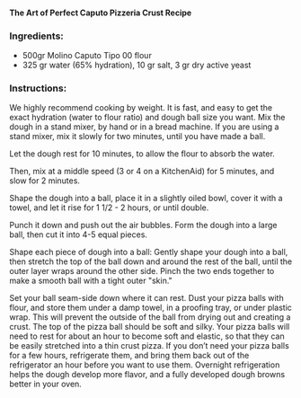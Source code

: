#### The Art of Perfect Caputo Pizzeria Crust Recipe

### Ingredients:

* 500gr Molino Caputo Tipo 00 flour
* 325 gr water (65% hydration), 10 gr salt, 3 gr dry active yeast

### Instructions:

We highly recommend cooking by weight. It is fast, and easy to get the exact hydration (water to flour ratio) and dough ball size you want. Mix the dough in a stand mixer, by hand or in a bread machine. If you are using a stand mixer, mix it slowly for two minutes, until you have made a ball. 

Let the dough rest for 10 minutes, to allow the flour to absorb the water. 

Then, mix at a middle speed (3 or 4 on a KitchenAid) for 5 minutes, and slow for 2 minutes. 

Shape the dough into a ball, place it in a slightly oiled bowl, cover it with a towel, and let it rise for 1 1/2 - 2 hours, or until double. 

Punch it down and push out the air bubbles. Form the dough into a large ball, then cut it into 4-5 equal pieces.

Shape each piece of dough into a ball: Gently shape your dough into a ball, then stretch the top of the ball down and around the rest of the ball, until the outer layer wraps around the other side. Pinch the two ends together to make a smooth ball with a tight outer "skin." 

Set your ball seam-side down where it can rest. Dust your pizza balls with flour, and store them under a damp towel, in a proofing tray, or under plastic wrap. This will prevent the outside of the ball from drying out and creating a crust. The top of the pizza ball should be soft and silky. Your pizza balls will need to rest for about an hour to become soft and elastic, so that they can be easily stretched into a thin crust pizza. If you don’t need your pizza balls for a few hours, refrigerate them, and bring them back out of the refrigerator an hour before you want to use them. Overnight refrigeration helps the dough develop more flavor, and a fully developed dough browns better in your oven.
